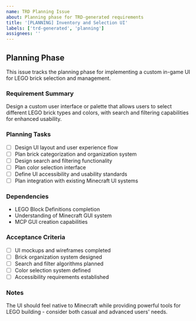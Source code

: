```yaml
---
name: TRD Planning Issue
about: Planning phase for TRD-generated requirements
title: '[PLANNING] Inventory and Selection UI'
labels: ['trd-generated', 'planning']
assignees: ''
---
```


## Planning Phase

This issue tracks the planning phase for implementing a custom in-game UI for LEGO brick selection and management.

### Requirement Summary
Design a custom user interface or palette that allows users to select different LEGO brick types and colors, with search and filtering capabilities for enhanced usability.

### Planning Tasks
- [ ] Design UI layout and user experience flow
- [ ] Plan brick categorization and organization system
- [ ] Design search and filtering functionality
- [ ] Plan color selection interface
- [ ] Define UI accessibility and usability standards
- [ ] Plan integration with existing Minecraft UI systems

### Dependencies
- LEGO Block Definitions completion
- Understanding of Minecraft GUI system
- MCP GUI creation capabilities

### Acceptance Criteria
- [ ] UI mockups and wireframes completed
- [ ] Brick organization system designed
- [ ] Search and filter algorithms planned
- [ ] Color selection system defined
- [ ] Accessibility requirements established

### Notes
The UI should feel native to Minecraft while providing powerful tools for LEGO building - consider both casual and advanced users' needs.